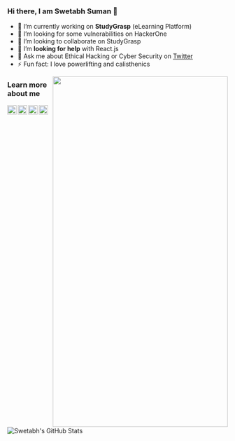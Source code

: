 ### Hi there, I am Swetabh Suman 👋

- 🔭 I’m currently working on **StudyGrasp** (eLearning Platform)
- 🌱 I’m looking for some vulnerabilities on HackerOne 
- 👯 I’m looking to collaborate on StudyGrasp
- 🤔 I’m **looking for help** with React.js
- 💬 Ask me about Ethical Hacking or Cyber Security on [Twitter](https://twitter.com/swetabhsuman8)
- ⚡ Fun fact: I love powerlifting and calisthenics

<img align="right" width="400" height="800" src="https://github.com/Swetabhsuman8/Swetabhsuman8/blob/master/files/dancegif.gif?raw=true">

### Learn more about me
<a href="https://twitter.com/swetabhsuman8">
  <img align="left" alt="swetabh | Twitter" width="21px" src="https://raw.githubusercontent.com/Swetabhsuman8/Swetabhsuman8/master/files/iconfinder_1_Twitter_colored_svg_5296514.png" />
</a>
<a href="https://youtube.com/swetabhsuman">
  <img align="left" alt="swetabh | YouTube" width="21px" src="https://raw.githubusercontent.com/Swetabhsuman8/Swetabhsuman8/master/files/iconfinder_1_Youtube_colored_svg_5296521.png" />
</a>
<a href="https://instagram.com/gitcodeswetabh">
  <img align="left" alt="swetabh | Instagram" width="21px" src="https://raw.githubusercontent.com/Swetabhsuman8/Swetabhsuman8/master/files/iconfinder_1_Instagram_colored_svg_1_5296765.png" />
</a>
<a href="https://www.linkedin.com/in/swetabh-suman-3343a2120/">
  <img align="left" alt="swetabh | LinkedIn" width="21px" src="https://raw.githubusercontent.com/Swetabhsuman8/Swetabhsuman8/master/files/iconfinder_1_Linkedin_unofficial_colored_svg_5296501.png" />
</a><br><br>


![Swetabh's GitHub Stats](https://github-readme-stats.vercel.app/api?username=Swetabhsuman8&show_icons=true)
